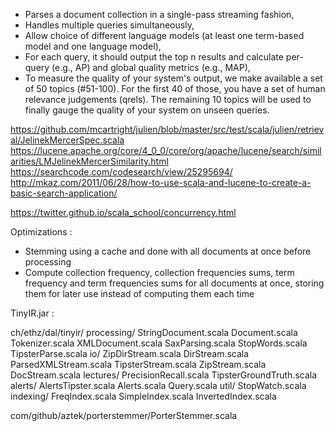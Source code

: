 
- Parses a document collection in a single-pass streaming fashion,
- Handles multiple queries simultaneously,
- Allow choice of different language models (at least one term-based model and one language model),
- For each query, it should output the top n results and calculate per-query (e.g., AP) and global quality metrics (e.g., MAP),
- To measure the quality of your system's output, we make available a set of 50 topics (#51-100). For the first 40 of those, you have a set of human relevance judgements (qrels). The remaining 10 topics will be used to finally gauge the quality of your system on unseen queries. 



https://github.com/mcartright/julien/blob/master/src/test/scala/julien/retrieval/JelinekMercerSpec.scala
https://lucene.apache.org/core/4_0_0/core/org/apache/lucene/search/similarities/LMJelinekMercerSimilarity.html
https://searchcode.com/codesearch/view/25295694/
http://mkaz.com/2011/06/28/how-to-use-scala-and-lucene-to-create-a-basic-search-application/

https://twitter.github.io/scala_school/concurrency.html


Optimizations :
- Stemming using a cache and done with all documents at once before processing
- Compute collection frequency, collection frequencies sums, term frequency and term frequencies sums for all documents at once, storing them for later use instead of computing them each time


TinyIR.jar :

ch/ethz/dal/tinyir/
            processing/
                StringDocument.scala
                Document.scala
                Tokenizer.scala
                XMLDocument.scala
                SaxParsing.scala
                StopWords.scala
                TipsterParse.scala
            io/
                ZipDirStream.scala
                DirStream.scala
                ParsedXMLStream.scala
                TipsterStream.scala
                ZipStream.scala
                DocStream.scala
            lectures/
                PrecisionRecall.scala
                TipsterGroundTruth.scala
            alerts/
                AlertsTipster.scala
                Alerts.scala
                Query.scala
            util/
                StopWatch.scala
            indexing/
                FreqIndex.scala
                SimpleIndex.scala
                InvertedIndex.scala

com/github/aztek/porterstemmer/PorterStemmer.scala